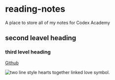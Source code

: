 # reading-notes
A place to store all of my notes for Codex Academy

## second leavel heading

### third level heading
[Github](https://github.com)

![two line style hearts together linked love symbol.](https://www.dreamstime.com/two-line-style-hearts-together-linked-love-symbol-two-line-style-hearts-together-linked-symbol-love-wedding-theme-sign-linear-image112375293)
